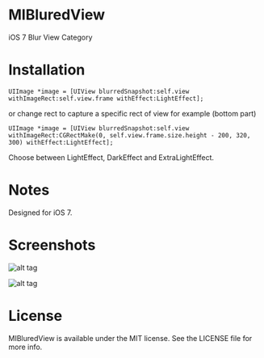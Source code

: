 MIBluredView
============

iOS 7 Blur View Category

Installation
============

    UIImage *image = [UIView blurredSnapshot:self.view withImageRect:self.view.frame withEffect:LightEffect];
    
or change rect to capture a specific rect of view for example (bottom part)

    UIImage *image = [UIView blurredSnapshot:self.view withImageRect:CGRectMake(0, self.view.frame.size.height - 200, 320, 300) withEffect:LightEffect];
    
Choose between LightEffect, DarkEffect and ExtraLightEffect.
    
    
Notes
============

Designed for iOS 7.

Screenshots
============
![alt tag](https://raw.github.com/mustafaibrahim989/MIBluredView/master/Screenshots/1.png)

![alt tag](https://raw.github.com/mustafaibrahim989/MIBluredView/master/Screenshots/2.png)


License
============
MIBluredView is available under the MIT license. See the LICENSE file for more info.
